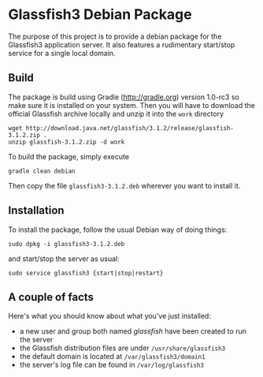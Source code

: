 Glassfish3 Debian Package
=========================

The purpose of this project is to provide a debian package for the Glassfish3 application server. It also features a rudimentary start/stop service for a single local domain.

Build
-----

The package is build using Gradle (http://gradle.org) version 1.0-rc3 so make sure it is installed on your system. Then you will have to download the official Glassfish archive locally and unzip it into the `work` directory

    wget http://download.java.net/glassfish/3.1.2/release/glassfish-3.1.2.zip .
    unzip glassfish-3.1.2.zip -d work

To build the package, simply execute

    gradle clean debian

Then copy the file `glassfish3-3.1.2.deb` wherever you want to install it.

Installation
------------

To install the package, follow the usual Debian way of doing things:

    sudo dpkg -i glassfish3-3.1.2.deb

and start/stop the server as usual:

    sudo service glassfish3 {start|stop|restart}

A couple of facts
-----------------

Here's what you should know about what you've just installed:

* a new user and group both named _glassfish_ have been created to run the server
* the Glassfish distribution files are under `/usr/share/glassfish3`
* the default domain is located at `/var/glassfish3/domain1`
* the server's log file can be found in `/var/log/glassfish3`
